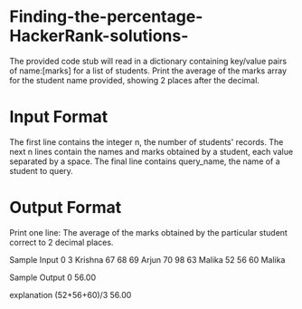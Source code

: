 # Finding-the-percentage-HackerRank-solutions-

The provided code stub will read in a dictionary containing key/value pairs of name:[marks] for a list of students. Print the average of the marks array for the student name provided, showing 2 places after the decimal.

# Input Format
The first line contains the integer n, the number of students' records. The next n lines contain the names and marks obtained by a student, each value separated by a space. The final line contains query_name, the name of a student to query.

# Output Format
Print one line: The average of the marks obtained by the particular student correct to 2 decimal places.

Sample Input 0
3
Krishna 67 68 69
Arjun 70 98 63
Malika 52 56 60
Malika

Sample Output 0
56.00

explanation
(52+56+60)/3
56.00
